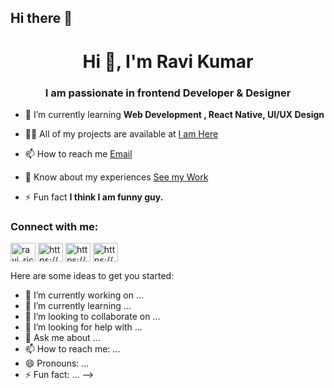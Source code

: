 ## Hi there 👋
<h1 align="center">Hi 👋, I'm Ravi Kumar</h1>
<h3 align="center">I am passionate in frontend Developer & Designer</h3>

- 🌱 I’m currently learning **Web Development , React Native, UI/UX Design**

- 👨‍💻 All of my projects are available at  <a href="https://drive.google.com/drive/folders/18NkiNg3iAIFOQ9Iqe7G1VthxYUMzm1bA?usp=drive_link">I am Here </a>

- 📫 How to reach me  <a href="ravikumarainapudi97@gmail.com">Email</a>

- 📄 Know about my experiences <a href="https://drive.google.com/file/d/1VNTM8J1AUh94H0YQHMvprhQcDe_2-vJw/view?usp=drive_link"> See my Work </a>  

- ⚡ Fun fact **I think I am funny guy.**

<h3 align="left">Connect with me:</h3>
<p align="left">
<a href="https://twitter.com/ravi_rickey" target="blank"><img align="center" src="https://raw.githubusercontent.com/rahuldkjain/github-profile-readme-generator/master/src/images/icons/Social/twitter.svg" alt="ravi_rickey" height="30" width="40" /></a>
<a href="https://linkedin.com/in/https://www.linkedin.com/in/ravi-kumar-1a764024a/" target="blank"><img align="center" src="https://raw.githubusercontent.com/rahuldkjain/github-profile-readme-generator/master/src/images/icons/Social/linked-in-alt.svg" alt="https://www.linkedin.com/in/ravi-kumar-1a764024a/" height="30" width="40" /></a>
<a href="https://fb.com/https://www.facebook.com/profile.php?id=100041852829450" target="blank"><img align="center" src="https://raw.githubusercontent.com/rahuldkjain/github-profile-readme-generator/master/src/images/icons/Social/facebook.svg" alt="https://www.facebook.com/profile.php?id=100041852829450" height="30" width="40" /></a>
<a href="https://instagram.com/https://www.instagram.com/ravi__rickey?igsh=ngfxbtk0anczcjjt" target="blank"><img align="center" src="https://raw.githubusercontent.com/rahuldkjain/github-profile-readme-generator/master/src/images/icons/Social/instagram.svg" alt="https://www.instagram.com/ravi__rickey?igsh=ngfxbtk0anczcjjt" height="30" width="40" /></a>
</p>


Here are some ideas to get you started:

- 🔭 I’m currently working on ...
- 🌱 I’m currently learning ...
- 👯 I’m looking to collaborate on ...
- 🤔 I’m looking for help with ...
- 💬 Ask me about ...
- 📫 How to reach me: ...
- 😄 Pronouns: ...
- ⚡ Fun fact: ...
-->
